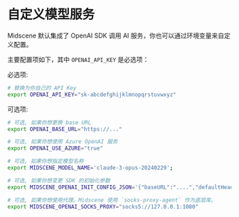 # 自定义模型服务

Midscene 默认集成了 OpenAI SDK 调用 AI 服务，你也可以通过环境变量来自定义配置。

主要配置项如下，其中 `OPENAI_API_KEY` 是必选项：

必选项:

```bash
# 替换为你自己的 API Key
export OPENAI_API_KEY="sk-abcdefghijklmnopqrstuvwxyz"
```

可选项:

```bash
# 可选, 如果你想更换 base URL
export OPENAI_BASE_URL="https://..."

# 可选, 如果你想使用 Azure OpenAI 服务
export OPENAI_USE_AZURE="true"

# 可选, 如果你想指定模型名称
export MIDSCENE_MODEL_NAME='claude-3-opus-20240229';

# 可选, 如果你想变更 SDK 的初始化参数
export MIDSCENE_OPENAI_INIT_CONFIG_JSON='{"baseURL":"....","defaultHeaders":{"key": "value"}}'

# 可选, 如果你想使用代理。Midscene 使用 `socks-proxy-agent` 作为底层库。
export MIDSCENE_OPENAI_SOCKS_PROXY="socks5://127.0.0.1:1080"
```
